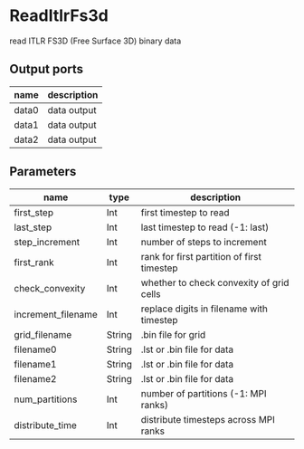 ReadItlrFs3d
============
read ITLR FS3D (Free Surface 3D) binary data

Output ports
------------
|name|description|
|-|-|
|data0|data output|
|data1|data output|
|data2|data output|

Parameters
----------
|name|type|description|
|-|-|-|
|first_step|Int|first timestep to read|
|last_step|Int|last timestep to read (-1: last)|
|step_increment|Int|number of steps to increment|
|first_rank|Int|rank for first partition of first timestep|
|check_convexity|Int|whether to check convexity of grid cells|
|increment_filename|Int|replace digits in filename with timestep|
|grid_filename|String|.bin file for grid|
|filename0|String|.lst or .bin file for data|
|filename1|String|.lst or .bin file for data|
|filename2|String|.lst or .bin file for data|
|num_partitions|Int|number of partitions (-1: MPI ranks)|
|distribute_time|Int|distribute timesteps across MPI ranks|
